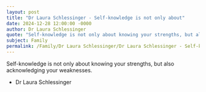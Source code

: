 ```yaml
---
layout: post
title: "Dr Laura Schlessinger - Self-knowledge is not only about"
date: 2024-12-28 12:00:00 -0000
author: Dr Laura Schlessinger
quote: "Self-knowledge is not only about knowing your strengths, but also acknowledging your weaknesses."
subject: Family
permalink: /Family/Dr Laura Schlessinger/Dr Laura Schlessinger - Self-knowledge is not only about
---
```


Self-knowledge is not only about knowing your strengths, but also acknowledging your weaknesses.

- Dr Laura Schlessinger
